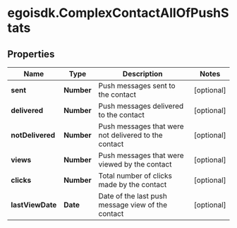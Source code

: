 # egoisdk.ComplexContactAllOfPushStats

## Properties

Name | Type | Description | Notes
------------ | ------------- | ------------- | -------------
**sent** | **Number** | Push messages sent to the contact | [optional] 
**delivered** | **Number** | Push messages delivered to the contact | [optional] 
**notDelivered** | **Number** | Push messages that were not delivered to the contact | [optional] 
**views** | **Number** | Push messages that were viewed by the contact | [optional] 
**clicks** | **Number** | Total number of clicks made by the contact | [optional] 
**lastViewDate** | **Date** | Date of the last push message view of the contact | [optional] 


